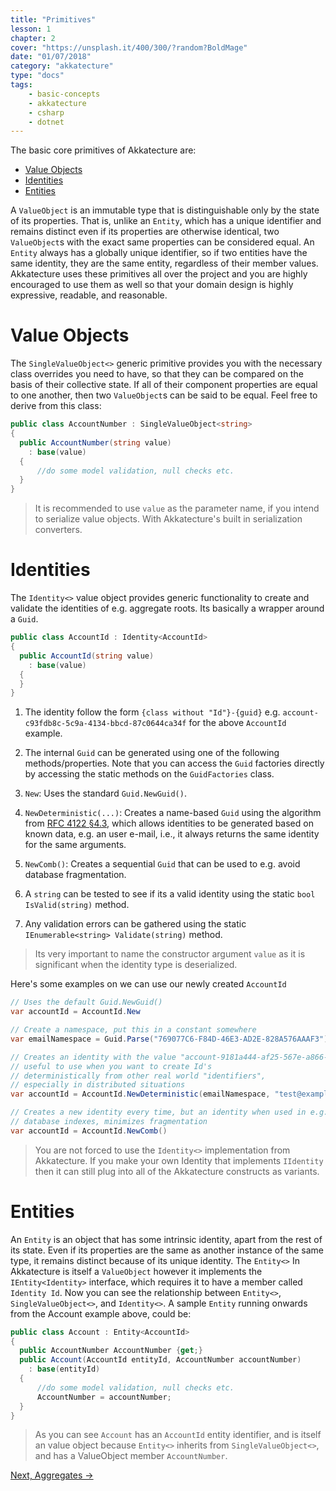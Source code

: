 ```yaml
---
title: "Primitives"
lesson: 1
chapter: 2
cover: "https://unsplash.it/400/300/?random?BoldMage"
date: "01/07/2018"
category: "akkatecture"
type: "docs"
tags:
    - basic-concepts
    - akkatecture
    - csharp
    - dotnet
---
```

The basic core primitives of Akkatecture are:

- [Value Objects](#value-objects)
- [Identities](#identities)
- [Entities](#entities)

A `ValueObject` is an immutable type that is distinguishable only by the state of its properties. That is, unlike an `Entity`, which has a unique identifier and remains distinct even if its properties are otherwise identical, two `ValueObject`s with the exact same properties can be considered equal. An `Entity` always has a globally unique identifier, so if two entities have the same identity, they are the same entity, regardless of their member values. Akkatecture uses these primitives all over the project and you are highly encouraged to use them as well so that your domain design is highly expressive, readable, and reasonable.

# Value Objects

The `SingleValueObject<>` generic primitive provides you with the necessary class overrides you need to have, so that they can be compared on the basis of their collective state. If all of their component properties are equal to one another, then two `ValueObject`s can be said to be equal. Feel free to derive from this class:

```csharp
public class AccountNumber : SingleValueObject<string>
{
  public AccountNumber(string value)
    : base(value)
  {
      //do some model validation, null checks etc.
  }
}
```
>It is recommended to use `value` as the parameter name, if you intend to serialize value objects. With Akkatecture's built in serialization converters.

# Identities

The `Identity<>` value object provides generic functionality to create
and validate the identities of e.g. aggregate roots. Its basically a wrapper
around a `Guid`.

```csharp
public class AccountId : Identity<AccountId>
{
  public AccountId(string value)
    : base(value)
  {
  }
}
```

1. The identity follow the form `{class without "Id"}-{guid}` e.g. `account-c93fdb8c-5c9a-4134-bbcd-87c0644ca34f` for the above `AccountId` example.

2. The internal `Guid` can be generated using one of the following methods/properties. Note that you can access the `Guid` factories directly by accessing the static methods on the `GuidFactories` class.

3. `New`: Uses the standard `Guid.NewGuid()`.

4.  `NewDeterministic(...)`: Creates a name-based `Guid` using the algorithm from [RFC 4122 §4.3](https://www.ietf.org/rfc/rfc4122.txt), which allows identities to be generated based on known data, e.g. an user e-mail, i.e., it always returns the same identity for the same arguments.

5.  `NewComb()`: Creates a sequential `Guid` that can be used to e.g. avoid database fragmentation.

6.  A `string` can be tested to see if its a valid identity using the static `bool IsValid(string)` method.

7.  Any validation errors can be gathered using the static `IEnumerable<string> Validate(string)` method.

>    Its very important to name the constructor argument `value` as it is significant when the identity type is deserialized.


Here's some examples on we can use our newly created `AccountId`

```csharp
// Uses the default Guid.NewGuid()
var accountId = AccountId.New
```

```csharp
// Create a namespace, put this in a constant somewhere
var emailNamespace = Guid.Parse("769077C6-F84D-46E3-AD2E-828A576AAAF3");

// Creates an identity with the value "account-9181a444-af25-567e-a866-c263b6f6119a",
// useful to use when you want to create Id's
// deterministically from other real world "identifiers",
// especially in distributed situations
var accountId = AccountId.NewDeterministic(emailNamespace, "test@example.com");
```

```csharp
// Creates a new identity every time, but an identity when used in e.g.
// database indexes, minimizes fragmentation
var accountId = AccountId.NewComb()
```

> You are not forced to use the `Identity<>` implementation from Akkatecture. If you make your own Identity that implements `IIdentity` then it can still plug into all of the Akkatecture constructs as variants.

# Entities

An `Entity` is an object that has some intrinsic identity, apart from the rest of its state. Even if its properties are the same as another instance of the same type, it remains distinct because of its unique identity. The `Entity<>` In Akkatecture is itself a `ValueObject` however it implements the `IEntity<Identity>` interface, which requires it to have a member called `Identity Id`. Now you can see the relationship between `Entity<>`, `SingleValueObject<>`, and `Identity<>`. A sample `Entity` running onwards from the Account example above, could be:

```csharp
public class Account : Entity<AccountId>
{
  public AccountNumber AccountNumber {get;}
  public Account(AccountId entityId, AccountNumber accountNumber)
    : base(entityId)
  {
      //do some model validation, null checks etc.
      AccountNumber = accountNumber;
  }
}
```

> As you can see `Account` has an `AccountId` entity identifier, and is itself an value object because `Entity<>` inherits from `SingleValueObject<>`, and has a ValueObject member `AccountNumber`.

[Next, Aggregates →](/docs/aggregates)
